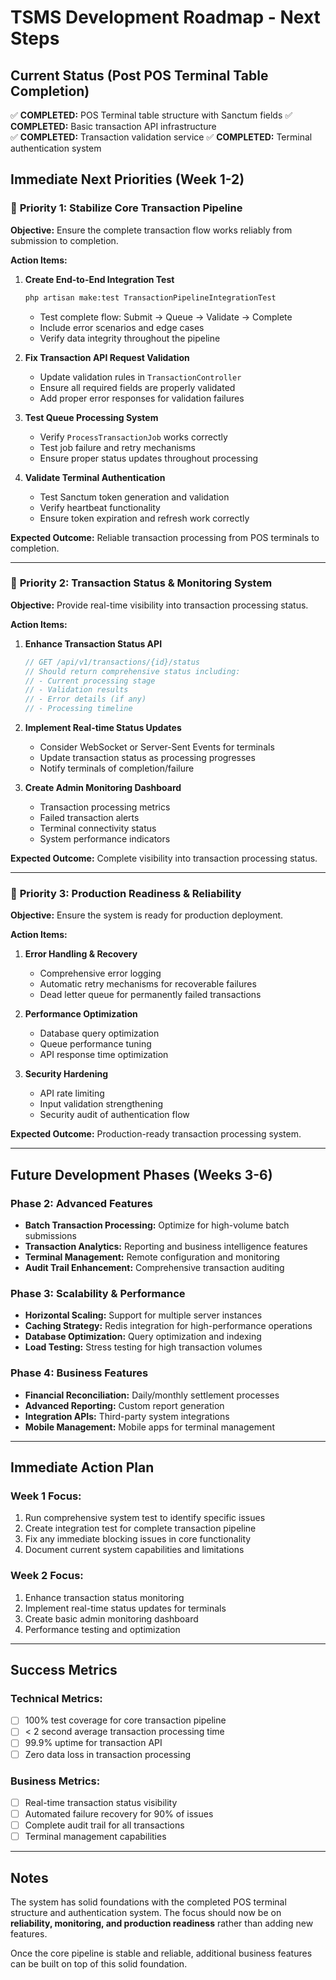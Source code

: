 # TSMS Development Roadmap - Next Steps

## Current Status (Post POS Terminal Table Completion)

✅ **COMPLETED:** POS Terminal table structure with Sanctum fields
✅ **COMPLETED:** Basic transaction API infrastructure  
✅ **COMPLETED:** Transaction validation service
✅ **COMPLETED:** Terminal authentication system

## Immediate Next Priorities (Week 1-2)

### 🎯 **Priority 1: Stabilize Core Transaction Pipeline**

**Objective:** Ensure the complete transaction flow works reliably from submission to completion.

**Action Items:**

1. **Create End-to-End Integration Test**

    ```bash
    php artisan make:test TransactionPipelineIntegrationTest
    ```

    - Test complete flow: Submit → Queue → Validate → Complete
    - Include error scenarios and edge cases
    - Verify data integrity throughout the pipeline

2. **Fix Transaction API Request Validation**

    - Update validation rules in `TransactionController`
    - Ensure all required fields are properly validated
    - Add proper error responses for validation failures

3. **Test Queue Processing System**

    - Verify `ProcessTransactionJob` works correctly
    - Test job failure and retry mechanisms
    - Ensure proper status updates throughout processing

4. **Validate Terminal Authentication**
    - Test Sanctum token generation and validation
    - Verify heartbeat functionality
    - Ensure token expiration and refresh work correctly

**Expected Outcome:** Reliable transaction processing from POS terminals to completion.

---

### 🎯 **Priority 2: Transaction Status & Monitoring System**

**Objective:** Provide real-time visibility into transaction processing status.

**Action Items:**

1. **Enhance Transaction Status API**

    ```php
    // GET /api/v1/transactions/{id}/status
    // Should return comprehensive status including:
    // - Current processing stage
    // - Validation results
    // - Error details (if any)
    // - Processing timeline
    ```

2. **Implement Real-time Status Updates**

    - Consider WebSocket or Server-Sent Events for terminals
    - Update transaction status as processing progresses
    - Notify terminals of completion/failure

3. **Create Admin Monitoring Dashboard**
    - Transaction processing metrics
    - Failed transaction alerts
    - Terminal connectivity status
    - System performance indicators

**Expected Outcome:** Complete visibility into transaction processing status.

---

### 🎯 **Priority 3: Production Readiness & Reliability**

**Objective:** Ensure the system is ready for production deployment.

**Action Items:**

1. **Error Handling & Recovery**

    - Comprehensive error logging
    - Automatic retry mechanisms for recoverable failures
    - Dead letter queue for permanently failed transactions

2. **Performance Optimization**

    - Database query optimization
    - Queue performance tuning
    - API response time optimization

3. **Security Hardening**
    - API rate limiting
    - Input validation strengthening
    - Security audit of authentication flow

**Expected Outcome:** Production-ready transaction processing system.

---

## Future Development Phases (Weeks 3-6)

### **Phase 2: Advanced Features**

-   **Batch Transaction Processing:** Optimize for high-volume batch submissions
-   **Transaction Analytics:** Reporting and business intelligence features
-   **Terminal Management:** Remote configuration and monitoring
-   **Audit Trail Enhancement:** Comprehensive transaction auditing

### **Phase 3: Scalability & Performance**

-   **Horizontal Scaling:** Support for multiple server instances
-   **Caching Strategy:** Redis integration for high-performance operations
-   **Database Optimization:** Query optimization and indexing
-   **Load Testing:** Stress testing for high transaction volumes

### **Phase 4: Business Features**

-   **Financial Reconciliation:** Daily/monthly settlement processes
-   **Advanced Reporting:** Custom report generation
-   **Integration APIs:** Third-party system integrations
-   **Mobile Management:** Mobile apps for terminal management

---

## Immediate Action Plan

### **Week 1 Focus:**

1. Run comprehensive system test to identify specific issues
2. Create integration test for complete transaction pipeline
3. Fix any immediate blocking issues in core functionality
4. Document current system capabilities and limitations

### **Week 2 Focus:**

1. Enhance transaction status monitoring
2. Implement real-time status updates for terminals
3. Create basic admin monitoring dashboard
4. Performance testing and optimization

---

## Success Metrics

### **Technical Metrics:**

-   [ ] 100% test coverage for core transaction pipeline
-   [ ] < 2 second average transaction processing time
-   [ ] 99.9% uptime for transaction API
-   [ ] Zero data loss in transaction processing

### **Business Metrics:**

-   [ ] Real-time transaction status visibility
-   [ ] Automated failure recovery for 90% of issues
-   [ ] Complete audit trail for all transactions
-   [ ] Terminal management capabilities

---

## Notes

The system has solid foundations with the completed POS terminal structure and authentication system. The focus should now be on **reliability, monitoring, and production readiness** rather than adding new features.

Once the core pipeline is stable and reliable, additional business features can be built on top of this solid foundation.
